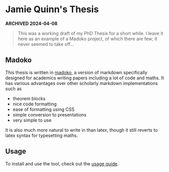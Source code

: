 # Jamie Quinn's Thesis

**ARCHIVED 2024-04-08**

> This was a working draft of my PhD Thesis for a short while. I leave it here as an example of a Madoko project, of which there are few; it never seemed to take off...

## Madoko

This thesis is written in [madoko](https://www.madoko.net/), a version of markdown specifically designed for academics writing papers including a lot of code and maths. It has various advantages over other scholarly markdown implementations such as
- theorem blocks
- nice code formatting
- ease of formatting using CSS
- simple conversion to presentations
- very simple to use

It is also much more natural to write in than latex, though it still reverts to latex syntax for typesetting maths. 

## Usage
To install and use the tool, check out the [usage guide](http://research.microsoft.com/en-us/um/people/daan/madoko/doc/reference.html#sec-installation-and-usage). 
